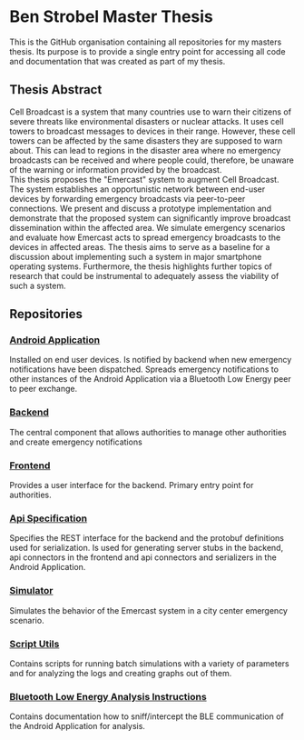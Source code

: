 # Ben Strobel Master Thesis
This is the GitHub organisation containing all repositories for my masters thesis. Its purpose is to provide a single entry point for accessing all code and documentation that was created as part of my thesis.

## Thesis Abstract

Cell Broadcast is a system that many countries use to warn their citizens of severe threats like environmental disasters or nuclear attacks. It uses cell towers to broadcast messages to devices in their range. However, these cell towers can be affected by the same disasters they are supposed to warn about. This can lead to regions in the disaster area where no emergency broadcasts can be received and where people could, therefore, be unaware of the warning or information provided by the broadcast. <br>
This thesis proposes the "Emercast" system to augment Cell Broadcast. The system establishes an opportunistic network between end-user devices by forwarding emergency broadcasts via peer-to-peer connections. We present and discuss a prototype implementation and demonstrate that the proposed system can significantly improve broadcast dissemination within the affected area. We simulate emergency scenarios and evaluate how Emercast acts to spread emergency broadcasts to the devices in affected areas. The thesis aims to serve as a baseline for a discussion about implementing such a system in major smartphone operating systems. Furthermore, the thesis highlights further topics of research that could be instrumental to adequately assess the viability of such a system.

## Repositories

### [Android Application](https://github.com/ben-strobel-master-thesis/emercast-android)
Installed on end user devices. Is notified by backend when new emergency notifications have been dispatched. Spreads emergency notifications to other instances of the Android Application via a Bluetooth Low Energy peer to peer exchange.

### [Backend](https://github.com/ben-strobel-master-thesis/emercast-backend)
The central component that allows authorities to manage other authorities and create emergency notifications

### [Frontend](https://github.com/ben-strobel-master-thesis/emercast-webinterface)
Provides a user interface for the backend. Primary entry point for authorities.

### [Api Specification](https://github.com/ben-strobel-master-thesis/emercast-api)
Specifies the REST interface for the backend and the protobuf definitions used for serialization. Is used for generating server stubs in the backend, api connectors in the frontend and api connectors and serializers in the Android Application.

### [Simulator](https://github.com/ben-strobel-master-thesis/emercast-simulator)
Simulates the behavior of the Emercast system in a city center emergency scenario.

### [Script Utils](https://github.com/ben-strobel-master-thesis/script-utils)
Contains scripts for running batch simulations with a variety of parameters and for analyzing the logs and creating graphs out of them.

### [Bluetooth Low Energy Analysis Instructions](https://github.com/ben-strobel-master-thesis/emercast-ble-sniffer-analysis)
Contains documentation how to sniff/intercept the BLE communication of the Android Application for analysis.
